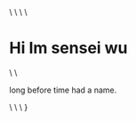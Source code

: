 <!DOCTYPE html>\
<html>\
<body>\
\
<h1>Hi Im sensei wu</h1>\
\
<p>long before time had a name.</p>\
\
</body>\
</html>}
